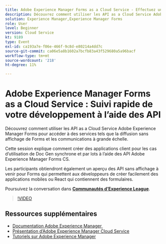 ```yaml
---
title: Adobe Experience Manager Forms as a Cloud Service - Effectuez un suivi rapide de votre développement à l’aide des API
description: Découvrez comment utiliser les API as a Cloud Service Adobe Experience Manager Forms pour accéder à des services tels que la diffusion sans affichage de Forms et les communications à grande échelle. Cette session explique comment créer des applications clientes pour les cas d’utilisation de Doc Gen synchrone et par lots à l’aide de l’API Adobe Experience Manager Forms CS. Les participants obtiendront également un aperçu des API sans affichage à venir pour Forms qui permettent aux développeurs de créer facilement des applications mobiles ou React qui contiennent des formulaires.
solution: Experience Manager,Experience Manager Forms
role: User
level: Beginner
version: Cloud Service
kt: 9189
type: Event
exl-id: ca193a7e-f06e-466f-9c8d-e80214a4dd7c
source-git-commit: ca06e5a8b1602a7bcfb83a43f529680a5a96bacf
workflow-type: tm+mt
source-wordcount: '218'
ht-degree: 11%

---
```


# Adobe Experience Manager Forms as a Cloud Service : Suivi rapide de votre développement à l’aide des API

Découvrez comment utiliser les API as a Cloud Service Adobe Experience Manager Forms pour accéder à des services tels que la diffusion sans affichage de Forms et les communications à grande échelle. 

Cette session explique comment créer des applications client pour les cas d’utilisation de Doc Gen synchrone et par lots à l’aide des API Adobe Experience Manager Forms CS.

Les participants obtiendront également un aperçu des API sans affichage à venir pour Forms qui permettent aux développeurs de créer facilement des applications mobiles ou React qui contiennent des formulaires.

Poursuivez la conversation dans **[Communautés d’Experience League](https://adobe.ly/3zKLQrw)**.

>[!VIDEO](https://video.tv.adobe.com/v/337724/?quality=12&learn=on&hidetitle=true)

## Ressources supplémentaires

- [Documentation Adobe Experience Manager ](https://experienceleague.adobe.com/docs/experience-manager-cloud-service.html?lang=fr)
- [Présentation d’Adobe Experience Manager Cloud Service](https://experienceleague.adobe.com/docs/experience-manager-cloud-service/overview/home.html?lang=fr)
- [Tutoriels sur Adobe Experience Manager](https://experienceleague.adobe.com/docs/experience-manager-tutorials.html?lang=fr)
